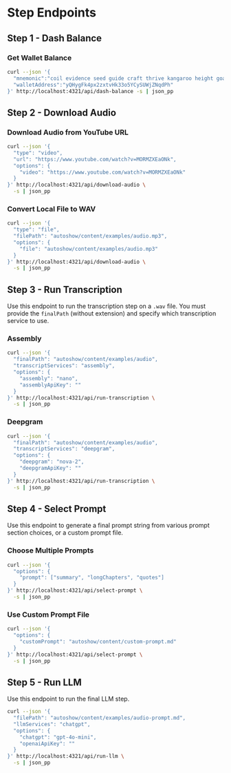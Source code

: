 # Step Endpoints

## Step 1 - Dash Balance

### Get Wallet Balance

```bash
curl --json '{
  "mnemonic":"coil evidence seed guide craft thrive kangaroo height goat pilot bless visa",
  "walletAddress":"yQHygFk4px2zxtvHk33o5YCySUWjZNqdPh"
}' http://localhost:4321/api/dash-balance -s | json_pp
```

## Step 2 - Download Audio

### Download Audio from YouTube URL

```bash
curl --json '{
  "type": "video",
  "url": "https://www.youtube.com/watch?v=MORMZXEaONk",
  "options": {
    "video": "https://www.youtube.com/watch?v=MORMZXEaONk"
  }
}' http://localhost:4321/api/download-audio \
  -s | json_pp
```

### Convert Local File to WAV

```bash
curl --json '{
  "type": "file",
  "filePath": "autoshow/content/examples/audio.mp3",
  "options": {
    "file": "autoshow/content/examples/audio.mp3"
  }
}' http://localhost:4321/api/download-audio \
  -s | json_pp
```

## Step 3 - Run Transcription

Use this endpoint to run the transcription step on a `.wav` file. You must provide the `finalPath` (without extension) and specify which transcription service to use.

### Assembly

```bash
curl --json '{
  "finalPath": "autoshow/content/examples/audio",
  "transcriptServices": "assembly",
  "options": {
    "assembly": "nano",
    "assemblyApiKey": ""
  }
}' http://localhost:4321/api/run-transcription \
  -s | json_pp
```

### Deepgram

```bash
curl --json '{
  "finalPath": "autoshow/content/examples/audio",
  "transcriptServices": "deepgram",
  "options": {
    "deepgram": "nova-2",
    "deepgramApiKey": ""
  }
}' http://localhost:4321/api/run-transcription \
  -s | json_pp
```

## Step 4 - Select Prompt

Use this endpoint to generate a final prompt string from various prompt section choices, or a custom prompt file.

### Choose Multiple Prompts

```bash
curl --json '{
  "options": {
    "prompt": ["summary", "longChapters", "quotes"]
  }
}' http://localhost:4321/api/select-prompt \
  -s | json_pp
```

### Use Custom Prompt File

```bash
curl --json '{
  "options": {
    "customPrompt": "autoshow/content/custom-prompt.md"
  }
}' http://localhost:4321/api/select-prompt \
  -s | json_pp
```

## Step 5 - Run LLM

Use this endpoint to run the final LLM step.

```bash
curl --json '{
  "filePath": "autoshow/content/examples/audio-prompt.md",
  "llmServices": "chatgpt",
  "options": {
    "chatgpt": "gpt-4o-mini",
    "openaiApiKey": ""
  }
}' http://localhost:4321/api/run-llm \
  -s | json_pp
```
